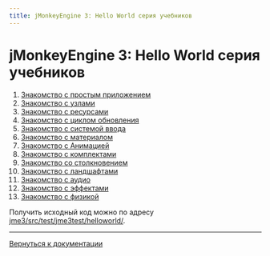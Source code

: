 ```yaml
---
title: jMonkeyEngine 3: Hello World серия учебников
---
```

<h1 class="sectionedit1" id="jmonkeyengine_3hello_world_серия_учебников">jMonkeyEngine 3: Hello World серия учебников</h1>
<div class="level1">
<ol>
<li class="level1"><div class="li"> <a href="/doku.php/jme3:beginner:hello_simpleapplication_ru" class="wikilink2" title="jme3:beginner:hello_simpleapplication_ru" rel="nofollow">Знакомство с простым приложением</a></div>
</li>
<li class="level1"><div class="li"> <a href="/doku.php/jme3:beginner:hello_node_ru" class="wikilink2" title="jme3:beginner:hello_node_ru" rel="nofollow">Знакомство с узлами</a></div>
</li>
<li class="level1"><div class="li"> <a href="/doku.php/jme3:beginner:hello_asset_ru" class="wikilink2" title="jme3:beginner:hello_asset_ru" rel="nofollow">Знакомство с ресурсами</a></div>
</li>
<li class="level1"><div class="li"> <a href="/doku.php/jme3:beginner:hello_main_event_loop_ru" class="wikilink2" title="jme3:beginner:hello_main_event_loop_ru" rel="nofollow">Знакомство с циклом обновления</a></div>
</li>
<li class="level1"><div class="li"> <a href="/doku.php/jme3:beginner:hello_input_system_ru" class="wikilink2" title="jme3:beginner:hello_input_system_ru" rel="nofollow">Знакомство с системой ввода</a></div>
</li>
<li class="level1"><div class="li"> <a href="/doku.php/jme3:beginner:hello_material_ru" class="wikilink2" title="jme3:beginner:hello_material_ru" rel="nofollow">Знакомство с материалом</a></div>
</li>
<li class="level1"><div class="li"> <a href="/doku.php/jme3:beginner:hello_animation_ru" class="wikilink2" title="jme3:beginner:hello_animation_ru" rel="nofollow">Знакомство с Анимацией</a></div>
</li>
<li class="level1"><div class="li"> <a href="/doku.php/jme3:beginner:hello_picking_ru" class="wikilink2" title="jme3:beginner:hello_picking_ru" rel="nofollow">Знакомство с комплектами</a></div>
</li>
<li class="level1"><div class="li"> <a href="/doku.php/jme3:beginner:hello_collision_ru" class="wikilink2" title="jme3:beginner:hello_collision_ru" rel="nofollow">Знакомство со столкновением</a></div>
</li>
<li class="level1"><div class="li"> <a href="/doku.php/jme3:beginner:hello_terrain_ru" class="wikilink2" title="jme3:beginner:hello_terrain_ru" rel="nofollow">Знакомство с ландшафтами</a></div>
</li>
<li class="level1"><div class="li"> <a href="/doku.php/jme3:beginner:hello_audio_ru" class="wikilink2" title="jme3:beginner:hello_audio_ru" rel="nofollow">Знакомство с аудио</a></div>
</li>
<li class="level1"><div class="li"> <a href="/doku.php/jme3:beginner:hello_effects_ru" class="wikilink2" title="jme3:beginner:hello_effects_ru" rel="nofollow">Знакомство с эффектами</a></div>
</li>
<li class="level1"><div class="li"> <a href="/doku.php/jme3:beginner:hello_physics_ru" class="wikilink2" title="jme3:beginner:hello_physics_ru" rel="nofollow">Знакомство с физикой</a></div>
</li>
</ol>

<p>
Получить исходный код можно по адресу <a href="http://code.google.com/p/jmonkeyengine/source/browse/trunk/engine/src/test/jme3test/helloworld/" class="urlextern" title="http://code.google.com/p/jmonkeyengine/source/browse/trunk/engine/src/test/jme3test/helloworld/" rel="nofollow">jme3/src/test/jme3test/helloworld/</a>.
</p>
<hr />

<p>
<a href="/doku.php/jme3_ru" class="wikilink2" title="jme3_ru" rel="nofollow">Вернуться к документации</a>
</p>

</div>
